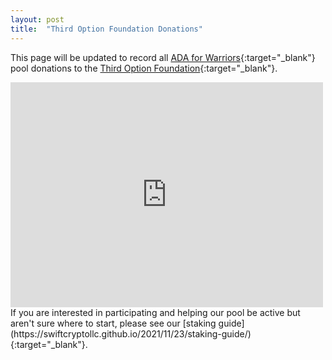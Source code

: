 ```yaml
---
layout: post
title:  "Third Option Foundation Donations"
---
```

This page will be updated to record all [ADA for Warriors](https://4wardpool.swiftcryptollc.com){:target="_blank"} pool donations to the [Third Option Foundation](https://www.thirdoptionfoundation.org/){:target="_blank"}.  

<iframe width="500" height="360" frameborder="0" src="https://js.adapools.org/widget-dark.html?pool=b6063f0f2fa05d98132f15defed4c69c06ea61451b4ea4cea0ce1b80"><a href="https://adapools.org/pool/b6063f0f2fa05d98132f15defed4c69c06ea61451b4ea4cea0ce1b80">Detail</a></iframe>
                  
<br />
If you are interested in participating and helping our pool be active but aren't sure where to start, please see our [staking guide](https://swiftcryptollc.github.io/2021/11/23/staking-guide/){:target="_blank"}.